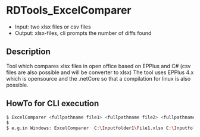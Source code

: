 # RDTools_ExcelComparer

- Input: two xlsx files or csv files
- Output: xlsx-files, cli prompts the number of diffs found 

## Description
Tool which compares xlsx files in open office based on EPPlus and C# (csv files are also possible and will be converter to xlsx)
The tool  uses EPPlus 4.x which is opensource and the .netCore so that a compilation for linux is also possible.

## HowTo for CLI execution

```sh
$ ExcelComparer <fullpathname file1> <fullpathname file2> <fullpathname file3>
$ 
$ e.g.in Windows: ExcelComparer  C:\Inputfolder1\File1.xlsx C:\Inputfolder2\File2.xlsx C:\CompareResults\DiffResults.xlsx
```
